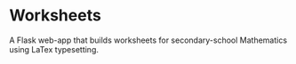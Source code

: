 # Worksheets

A Flask web-app that builds worksheets for secondary-school Mathematics using LaTex typesetting.

